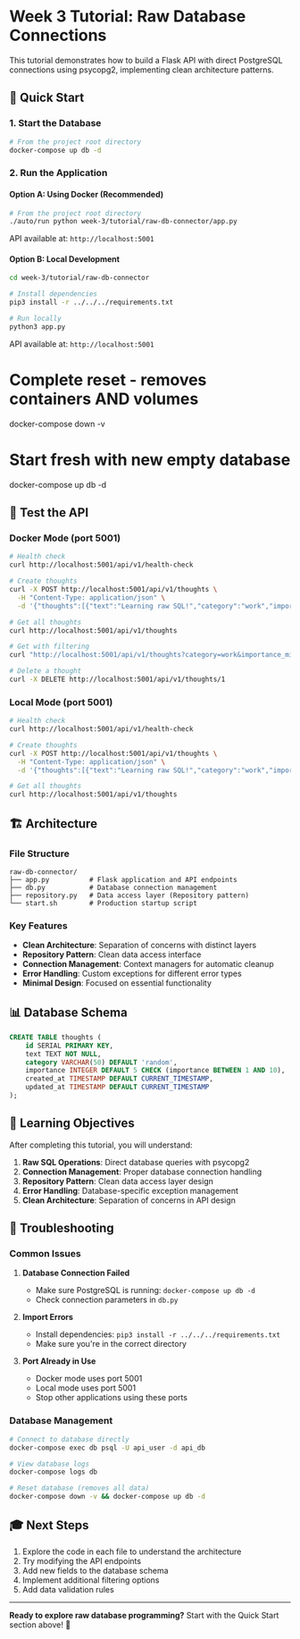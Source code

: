 # Week 3 Tutorial: Raw Database Connections

This tutorial demonstrates how to build a Flask API with direct PostgreSQL connections using psycopg2, implementing clean architecture patterns.

## 🚀 Quick Start

### 1. Start the Database
```bash
# From the project root directory
docker-compose up db -d
```

### 2. Run the Application

#### Option A: Using Docker (Recommended)
```bash
# From the project root directory
./auto/run python week-3/tutorial/raw-db-connector/app.py
```
API available at: `http://localhost:5001`

#### Option B: Local Development
```bash
cd week-3/tutorial/raw-db-connector

# Install dependencies
pip3 install -r ../../../requirements.txt

# Run locally
python3 app.py
```
API available at: `http://localhost:5001`

# Complete reset - removes containers AND volumes
docker-compose down -v

# Start fresh with new empty database
docker-compose up db -d

## 🧪 Test the API

### Docker Mode (port 5001)
```bash
# Health check
curl http://localhost:5001/api/v1/health-check

# Create thoughts
curl -X POST http://localhost:5001/api/v1/thoughts \
  -H "Content-Type: application/json" \
  -d '{"thoughts":[{"text":"Learning raw SQL!","category":"work","importance":8}]}'

# Get all thoughts
curl http://localhost:5001/api/v1/thoughts

# Get with filtering
curl "http://localhost:5001/api/v1/thoughts?category=work&importance_min=7"

# Delete a thought
curl -X DELETE http://localhost:5001/api/v1/thoughts/1
```

### Local Mode (port 5001)
```bash
# Health check
curl http://localhost:5001/api/v1/health-check

# Create thoughts
curl -X POST http://localhost:5001/api/v1/thoughts \
  -H "Content-Type: application/json" \
  -d '{"thoughts":[{"text":"Learning raw SQL!","category":"work","importance":8}]}'

# Get all thoughts
curl http://localhost:5001/api/v1/thoughts
```

## 🏗️ Architecture

### File Structure
```
raw-db-connector/
├── app.py          # Flask application and API endpoints
├── db.py           # Database connection management
├── repository.py   # Data access layer (Repository pattern)
└── start.sh        # Production startup script
```

### Key Features
- **Clean Architecture**: Separation of concerns with distinct layers
- **Repository Pattern**: Clean data access interface
- **Connection Management**: Context managers for automatic cleanup
- **Error Handling**: Custom exceptions for different error types
- **Minimal Design**: Focused on essential functionality

## 📊 Database Schema

```sql
CREATE TABLE thoughts (
    id SERIAL PRIMARY KEY,
    text TEXT NOT NULL,
    category VARCHAR(50) DEFAULT 'random',
    importance INTEGER DEFAULT 5 CHECK (importance BETWEEN 1 AND 10),
    created_at TIMESTAMP DEFAULT CURRENT_TIMESTAMP,
    updated_at TIMESTAMP DEFAULT CURRENT_TIMESTAMP
);
```

## 🎯 Learning Objectives

After completing this tutorial, you will understand:

1. **Raw SQL Operations**: Direct database queries with psycopg2
2. **Connection Management**: Proper database connection handling
3. **Repository Pattern**: Clean data access layer design
4. **Error Handling**: Database-specific exception management
5. **Clean Architecture**: Separation of concerns in API design

## 🔧 Troubleshooting

### Common Issues
1. **Database Connection Failed**
   - Make sure PostgreSQL is running: `docker-compose up db -d`
   - Check connection parameters in `db.py`

2. **Import Errors**
   - Install dependencies: `pip3 install -r ../../../requirements.txt`
   - Make sure you're in the correct directory

3. **Port Already in Use**
   - Docker mode uses port 5001
   - Local mode uses port 5001
   - Stop other applications using these ports

### Database Management
```bash
# Connect to database directly
docker-compose exec db psql -U api_user -d api_db

# View database logs
docker-compose logs db

# Reset database (removes all data)
docker-compose down -v && docker-compose up db -d
```

## 🎓 Next Steps

1. Explore the code in each file to understand the architecture
2. Try modifying the API endpoints
3. Add new fields to the database schema
4. Implement additional filtering options
5. Add data validation rules

---

**Ready to explore raw database programming?** Start with the Quick Start section above! 🚀